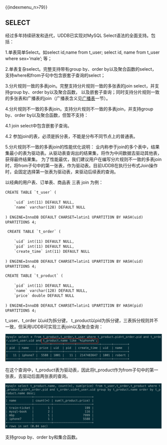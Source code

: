 {{indexmenu_n>79}}

## SELECT

经过多年持续研发和迭代，UDDB已实现对MySQL Select语法的全面支持。包括：

1.单表简单Select。如select id,name from t_user; select id, name from t_user where sex=’male’; 等；

2.单表复杂select。完整支持带有group by、order by以及聚合函数的select，
支持where和from子句中包含嵌套子查询的select；

3.分片规则一致的多表join。完整支持分片规则一致的多张表的join select，并支持group by、order by以及聚合函数，
以及嵌套子查询；同时支持分片规则一致的多张表和广播表的join（广播表含义见[广播表](/database/uddb/broadcast/)一节）。

4.分片规则不一致的多表join。支持分片规则不一致的多表join，并支持group by、order by以及聚合函数，但暂不支持：

4.1 join select中包含嵌套子查询。

4.2 参加join的表，必须是拆分表，不能是分布不同节点上的普通表。

5.分片规则不一致的多表join的性能优化说明：
业内称参于join的多个表中，结果集最小的表为驱动表。从驱动表查询出的结果集，将作为中间数据去驱动其他表，获得最终结果集。
为了性能最优，我们建议用户在编写分片规则不一致的多表join时，将from子句中的第一张表，作为驱动表。目前UDDB在执行分布式Join操作时，会固定选择第一张表为驱动表，来驱动后续表的查询。

以经典的用户表、订单表、商品表 三表 join 为例：
```
CREATE TABLE `t_user` (

    `uid` int(11) DEFAULT NULL,
    `name` varchar(128) DEFAULT NULL

) ENGINE=InnoDB DEFAULT CHARSET=latin1 UPARTITION BY HASH(uid)
UPARTITIONS 4; 
```
```
 CREATE TABLE `t_order` (

    `uid` int(11) DEFAULT NULL,
    `pid` int(11) DEFAULT NULL,
    `create_time` int(11) DEFAULT NULL

) ENGINE=InnoDB DEFAULT CHARSET=latin1 UPARTITION BY HASH(uid)
UPARTITIONS 4; 
```
```
CREATE TABLE `t_product` (

    `pid` int(11) DEFAULT NULL,
    `name` varchar(128) DEFAULT NULL,
    `price` double DEFAULT NULL

) ENGINE=InnoDB DEFAULT CHARSET=latin1 UPARTITION BY HASH(pid)
UPARTITIONS 4; 
```
t_user、t_order 以uid为拆分键，
t_product以pid为拆分键，三表拆分规则并不一致，但采用UDDB可实现三表join以及聚合查询：

![image](/images/compatible/uddb0325.png)

在这个查询中，t_product表为驱动表，因此将t_product作为from子句中的第一张表，去驱动后面两张表的查询。

![image](/images/compatible/uddb0326.png)

支持group by、order by和集合函数。
